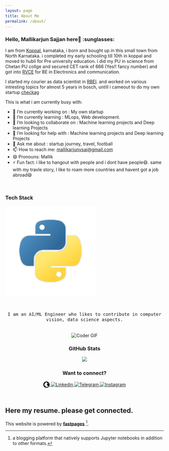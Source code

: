 ```yaml
---
layout: page
title: About Me
permalink: /about/
---
```


<h3 align="left">Hello, Mallikarjun Sajjan here👋 :sunglasses:</h3>


I am from [Koppal](https://en.wikipedia.org/wiki/Koppal), karnataka, i born and bought up in this small town from North Karnataka. i completed my early schooling till 10th in koppal and moved to hubli for Pre university education. i did my PU in science from Chetan PU collge and secured CET rank of 666 (Yes!! fancy number) and got into [RVCE](https://en.wikipedia.org/wiki/R.V._College_of_Engineering) for BE in Electronics and communication.

I started my courier as data scientist in [RBEI](https://www.bosch.com/). and worked on various intresting topics for almost 5 years in bosch, untill i cameout to do my own startup [checkag](https://www.checkag.com/)

This is what i am currently busy with:

- 🔭 I’m currently working on : My own startup
- 🌱 I’m currently learning : MLops, Web development.
- 👯 I’m looking to collaborate on : Machine learning projects and Deep learning Projects
- 🤔 I’m looking for help with : Machine learning projects and Deep learning Projects
- 💬 Ask me about : startup journey, travel, football
- 📫 How to reach me: mallikarjunvsaj@gmail.com
- 😄 Pronouns: Mallik
- ⚡ Fun fact: i like to hangout with people and i dont have people😄. same with my travle story, l like to roam more countries and havent got a job abroad😄

<br />

<h3 align="Left">Tech Stack</h3>

![](https://raw.githubusercontent.com/github/explore/80688e429a7d4ef2fca1e82350fe8e3517d3494d/topics/python/python.png "https://www.python.org/")

<br />

<p align="center">
  <samp>
    I am an AI/ML Engineer who likes to contribute in computer vision, data science aspects.<br />
  </samp>
  <br/><br/>
  <img src="https://media.giphy.com/media/SWoSkN6DxTszqIKEqv/giphy.gif" alt="Coder GIF" height="300">
<!--   <img src="https://media.giphy.com/media/836HiJc7pgzy8iNXCn/giphy.gif" alt="Coder GIF" /> -->
  <br/>
</p>


<h3 align="center">GitHub Stats</h3>
<p align="center">
  <img height="170" src="https://github-readme-stats.vercel.app/api?username=millermuttu&show_icons=true&count_private=true&hide_border=true&hide_title=true" />
</p>


<h3 align="center">Want to connect?</h3>
<p align="center">
  <a href="https://millermuttu.github.io/">
    <img align="center" alt="Portfolio" width="20px" src="https://raw.githubusercontent.com/iconic/open-iconic/master/svg/globe.svg" />
  </a>
  <a href="https://www.linkedin.com/in/mallikarjun-v-sajjan-0465a6103">
    <img align="center" alt="Linkedin" width="20px" src="https://cdn.jsdelivr.net/npm/simple-icons@v3/icons/linkedin.svg" />
  </a>
  <a href="https://t.me/Mullermuttu">
    <img align="center" alt="Telegram" width="20px" src="https://cdn.jsdelivr.net/npm/simple-icons@v3/icons/telegram.svg" />
  </a>
  <a href="https://www.instagram.com/flying_muttu/">
    <img align="center" alt="Instagram" width="20px" src="https://cdn.jsdelivr.net/npm/simple-icons@v3/icons/instagram.svg" />
  </a>
</p>

<br />

## Here my resume. please get connected.

<object data="../Mallikarjun_Resume_format2.pdf" width="1000" height="1000" type='application/pdf'></object>


This website is powered by **[fastpages](https://github.com/fastai/fastpages)** [^1].



[^1]:a blogging platform that natively supports Jupyter notebooks in addition to other formats.
